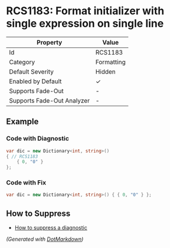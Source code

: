 # RCS1183: Format initializer with single expression on single line

| Property                    | Value      |
| --------------------------- | ---------- |
| Id                          | RCS1183    |
| Category                    | Formatting |
| Default Severity            | Hidden     |
| Enabled by Default          | &#x2713;   |
| Supports Fade\-Out          | \-         |
| Supports Fade\-Out Analyzer | \-         |

## Example

### Code with Diagnostic

```csharp
var dic = new Dictionary<int, string>()
{ // RCS1183
    { 0, "0" }
};
```

### Code with Fix

```csharp
var dic = new Dictionary<int, string>() { { 0, "0" } };
```

## How to Suppress

* [How to suppress a diagnostic](../HowToConfigureAnalyzers#how-to-suppress-a-diagnostic)

*\(Generated with [DotMarkdown](http://github.com/JosefPihrt/DotMarkdown)\)*